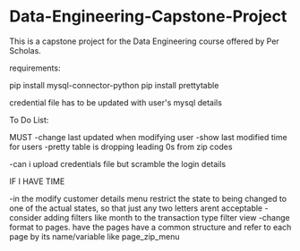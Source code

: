# Data-Engineering-Capstone-Project
This is a capstone project for the Data Engineering course offered by Per Scholas.


requirements:

pip install mysql-connector-python
pip install prettytable

credential file has to be updated with user's mysql details






To Do List:

MUST
-change last updated when modifying user
        -show last modified time for users
-pretty table is dropping leading 0s from zip codes



-can i upload credentials file but scramble the login details




IF I HAVE TIME

-in the modify customer details menu restrict the state to being changed to one of the actual states, so that just any two letters arent acceptable
-consider adding filters like month to the transaction type filter view
-change format to pages.  have the pages have a common structure and refer to each page by its name/variable like page_zip_menu